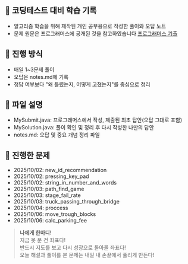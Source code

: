 ## 📌 코딩테스트 대비 학습 기록  
- 알고리즘 학습을 위해 제작된 개인 공부용으로 작성한 풀이와 오답 노트
- 문제 원문은 프로그래머스에 공개된 것을 참고하였습니다 [프로그래머스 기출](https://programmers.co.kr/learn/challenges?tab=all_challenges)

## 📌 진행 방식
- 매일 1~3문제 풀이
- 오답은 notes.md에 기록
- 정답 여부보다 "왜 틀렸는지, 어떻게 고쳤는지"를 중심으로 정리

## 📌 파일 설명
- MySubmit.java: 프로그래머스에서 작성, 제출된 최초 답안(오답 그대로 포함)
- MySolution.java: 풀이 확인 및 정리 후 다시 작성한 나만의 답안
- notes.md: 오답 및 중요 개념 정리 파일

## 📌 진행한 문제
- 2025/10/02: new_id_recommendation
- 2025/10/02: pressing_key_pad
- 2025/10/02: string_in_number_and_words
- 2025/10/03: path_find_game
- 2025/10/03: stage_fail_rate
- 2025/10/03: truck_passing_through_bridge
- 2025/10/04: proccess
- 2025/10/06: move_trough_blocks
- 2025/10/06: calc_parking_fee


  
> <b>나에게 한마디!</b></br>
> 지금 못 푼 건 좌표다!</br>
> 반드시 지도를 보고 다시 성장으로 돌아올 좌표다!</br>
> 오늘 해설과 풀이를 본 문제는 내일 내 손끝에서 풀리게 만든다!
